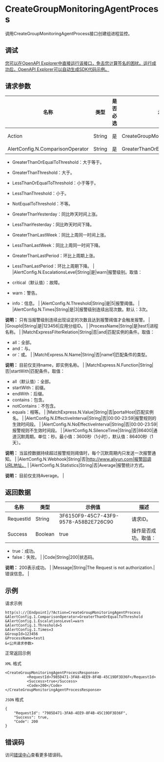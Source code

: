 # CreateGroupMonitoringAgentProcess

调用CreateGroupMonitoringAgentProcess接口创建组进程监控。

## 调试

[您可以在OpenAPI Explorer中直接运行该接口，免去您计算签名的困扰。运行成功后，OpenAPI Explorer可以自动生成SDK代码示例。](https://api.aliyun.com/#product=Cms&api=CreateGroupMonitoringAgentProcess&type=RPC&version=2019-01-01)

## 请求参数

|名称|类型|是否必选|示例值|描述|
|--|--|----|---|--|
|Action|String|是|CreateGroupMonitoringAgentProcess|要执行的操作，取值：CreateGroupMonitoringAgentProcess。 |
|AlertConfig.N.ComparisonOperator|String|是|GreaterThanOrEqualToThreshold|阈值比较符。取值：

 -   GreaterThanOrEqualToThreshold：大于等于。
-   GreaterThanThreshold：大于。
-   LessThanOrEqualToThreshold：小于等于。
-   LessThanThreshold：小于。
-   NotEqualToThreshold：不等。
-   GreaterThanYesterday：同比昨天时间上涨。
-   LessThanYesterday：同比昨天时间下降。
-   GreaterThanLastWeek：同比上周同一时间上涨。
-   LessThanLastWeek：同比上周同一时间下降。
-   GreaterThanLastPeriod：环比上周期上涨。
-   LessThanLastPeriod：环比上周期下降。 |
|AlertConfig.N.EscalationsLevel|String|是|warn|报警级别。取值：

 -   critical（默认值）：故障。
-   warn：警告。
-   info：信息。 |
|AlertConfig.N.Threshold|String|是|5|报警阈值。 |
|AlertConfig.N.Times|String|是|3|报警级别连续出现次数。默认：3次。

 **说明：** 只有当报警级别连续出现设定的次数且达到报警阈值才会触发报警。 |
|GroupId|String|是|123456|应用分组ID。 |
|ProcessName|String|是|test1|进程名称。 |
|MatchExpressFilterRelation|String|否|and|匹配实例的条件。取值：

 -   all：全部。
-   and：与。
-   or：或。 |
|MatchExpress.N.Name|String|否|name1|匹配条件的类型。

 **说明：** 目前仅支持name，即实例名称。 |
|MatchExpress.N.Function|String|否|startWith|匹配条件。取值：

 -   all（默认值）：全部。
-   startWith：前缀。
-   endWith：后缀。
-   contains：包含。
-   notContains：不包含。
-   equals：相等。 |
|MatchExpress.N.Value|String|否|portalHost|匹配实例名。 |
|AlertConfig.N.EffectiveInterval|String|否|00:00-23:59|报警规则的生效时间段。 |
|AlertConfig.N.NoEffectiveInterval|String|否|00:00-23:59|报警规则不生效时间段。 |
|AlertConfig.N.SilenceTime|String|否|86400|通道沉默周期。单位：秒。最小值：3600秒（1小时），默认值：86400秒（1天）。

 **说明：** 当监控数据持续超过报警规则阈值时，每个沉默周期内只发送一次报警通知。 |
|AlertConfig.N.Webhook|String|否|http://www.aliyun.com|报警回调URL地址。 |
|AlertConfig.N.Statistics|String|否|Average|报警统计方式。

 **说明：** 目前仅支持Average。 |

## 返回数据

|名称|类型|示例值|描述|
|--|--|---|--|
|RequestId|String|3F6150F9-45C7-43F9-9578-A58B2E726C90|请求ID。 |
|Success|Boolean|true|操作是否成功。取值：

 -   true：成功。
-   false：失败。 |
|Code|String|200|状态码。

 **说明：** 200表示成功。 |
|Message|String|The Request is not authorization.|错误信息。 |

## 示例

请求示例

```
http(s)://[Endpoint]/?Action=CreateGroupMonitoringAgentProcess
&AlertConfig.1.ComparisonOperator=GreaterThanOrEqualToThreshold
&AlertConfig.1.EscalationsLevel=warn
&AlertConfig.1.Threshold=5
&AlertConfig.1.Times=3
&GroupId=123456
&ProcessName=test1
&<公共请求参数>
```

正常返回示例

`XML` 格式

```
<CreateGroupMonitoringAgentProcessResponse>
		  <RequestId>7985D471-3FA8-4EE9-8F4B-45C19DF3D36F</RequestId>
		  <Success>true</Success>
		  <Code>200</Code>
</CreateGroupMonitoringAgentProcessResponse>
```

`JSON` 格式

```
{
	"RequestId": "7985D471-3FA8-4EE9-8F4B-45C19DF3D36F",
	"Success": true,
	"Code": 200
}
```

## 错误码

访问[错误中心](https://error-center.alibabacloud.com/status/product/Cms)查看更多错误码。

